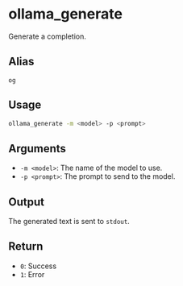 # ollama_generate

Generate a completion.

## Alias

`og`

## Usage

```bash
ollama_generate -m <model> -p <prompt>
```

## Arguments

* `-m <model>`: The name of the model to use.
* `-p <prompt>`: The prompt to send to the model.

## Output

The generated text is sent to `stdout`.

## Return

* `0`: Success
* `1`: Error

